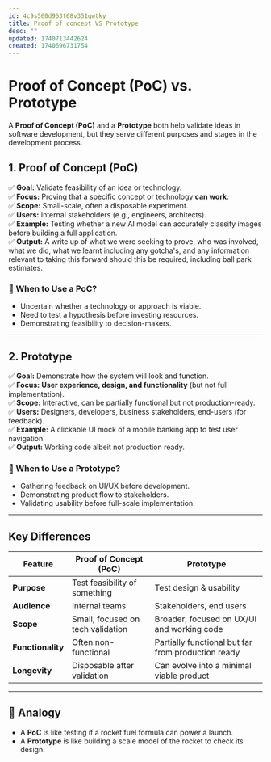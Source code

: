 ```yaml
---
id: 4c9s560d963t68v351qwtky
title: Proof of concept VS Prototype
desc: ""
updated: 1740713442624
created: 1740696731754
---
```


# Proof of Concept (PoC) vs. Prototype

A **Proof of Concept (PoC)** and a **Prototype** both help validate ideas in
software development, but they serve different purposes and stages in the
development process.

## 1. Proof of Concept (PoC)

✅ **Goal:** Validate feasibility of an idea or technology.  
✅ **Focus:** Proving that a specific concept or technology **can work**.  
✅ **Scope:** Small-scale, often a disposable experiment.  
✅ **Users:** Internal stakeholders (e.g., engineers, architects).  
✅ **Example:** Testing whether a new AI model can accurately classify images
before building a full application.  
✅ **Output:** A write up of what we were seeking to prove, who was involved,
what we did, what we learnt including any gotcha's, and any information relevant
to taking this forward should this be required, including ball park estimates.

### 🔹 When to Use a PoC?

- Uncertain whether a technology or approach is viable.
- Need to test a hypothesis before investing resources.
- Demonstrating feasibility to decision-makers.

---

## 2. Prototype

✅ **Goal:** Demonstrate how the system will look and function.  
✅ **Focus:** **User experience, design, and functionality** (but not full
implementation).  
✅ **Scope:** Interactive, can be partially functional but not
production-ready.  
✅ **Users:** Designers, developers, business stakeholders, end-users (for
feedback).  
✅ **Example:** A clickable UI mock of a mobile banking app to test user
navigation.  
✅ **Output:** Working code albeit not production ready.

### 🔹 When to Use a Prototype?

- Gathering feedback on UI/UX before development.
- Demonstrating product flow to stakeholders.
- Validating usability before full-scale implementation.

---

## Key Differences

| Feature           | Proof of Concept (PoC)            | Prototype                                          |
| ----------------- | --------------------------------- | -------------------------------------------------- |
| **Purpose**       | Test feasibility of something     | Test design & usability                            |
| **Audience**      | Internal teams                    | Stakeholders, end users                            |
| **Scope**         | Small, focused on tech validation | Broader, focused on UX/UI and working code         |
| **Functionality** | Often non-functional              | Partially functional but far from production ready |
| **Longevity**     | Disposable after validation       | Can evolve into a minimal viable product           |

---

## 🚀 Analogy

- A **PoC** is like testing if a rocket fuel formula can power a launch.
- A **Prototype** is like building a scale model of the rocket to check its
  design.
